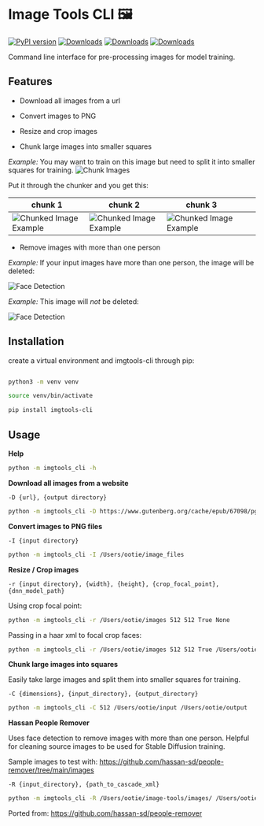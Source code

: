 # Image Tools CLI 🖼️
    
[![PyPI version](https://badge.fury.io/py/imgtools-cli.svg)](https://badge.fury.io/py/imgtools-cli)
[![Downloads](https://pepy.tech/badge/imgtools-cli)](https://pepy.tech/project/imgtools-cli)
[![Downloads](https://pepy.tech/badge/imgtools-cli/month)](https://pepy.tech/project/imgtools-cli)
[![Downloads](https://pepy.tech/badge/imgtools-cli/week)](https://pepy.tech/project/imgtools-cli)

Command line interface for pre-processing images for model training.

## Features

- Download all images from a url

- Convert images to PNG

- Resize and crop images

- Chunk large images into smaller squares

_Example:_ You may want to train on this image but need to split it into smaller squares for training.
![Chunk Images](https://github.com/3ee-Games/image-tools/blob/main/examples/long.jpg) 

Put it through the chunker and you get this:

| chunk 1                                                                                              | chunk 2                                                                                                | chunk 3                                                                                                 |   |   |
|------------------------------------------------------------------------------------------------------|--------------------------------------------------------------------------------------------------------|---------------------------------------------------------------------------------------------------------|---|---|
| ![ Chunked Image Example ]( https://github.com/3ee-Games/image-tools/blob/main/examples/long_0_0.png ) | ![ Chunked Image Example ]( https://github.com/3ee-Games/image-tools/blob/main/examples/long_0_512.png ) | ![ Chunked Image Example ]( https://github.com/3ee-Games/image-tools/blob/main/examples/long_0_1024.png ) |   |   |


- Remove images with more than one person

_Example:_ If your input images have more than one person, the image will be deleted:

![ Face Detection]( https://github.com/3ee-Games/image-tools/blob/main/examples/faces1.jpg )

_Example:_ This image will _not_ be deleted:

![ Face Detection ]( https://github.com/3ee-Games/image-tools/blob/main/examples/faces2.jpg )

## Installation

create a virtual environment and imgtools-cli through pip:

```bash

python3 -m venv venv

source venv/bin/activate

pip install imgtools-cli
```

## Usage

**Help**

```bash
python -m imgtools_cli -h
```

**Download all images from a website**

```-D {url}, {output directory}```

```bash
python -m imgtools_cli -D https://www.gutenberg.org/cache/epub/67098/pg67098-images.html /Users/ootie/images
```

**Convert images to PNG files**

```-I {input directory}```

```bash
python -m imgtools_cli -I /Users/ootie/image_files
```

**Resize / Crop images**

```-r {input directory}, {width}, {height}, {crop_focal_point}, {dnn_model_path}```

Using crop focal point:

```bash
python -m imgtools_cli -r /Users/ootie/images 512 512 True None
```

Passing in a haar xml to focal crop faces:

```bash
python -m imgtools_cli -r /Users/ootie/images 512 512 True /Users/ootie/models/haarcascade_frontalface_default.xml
```

**Chunk large images into squares**

Easily take large images and split them into smaller squares for training.

```-C {dimensions}, {input_directory}, {output_directory}```

```bash
python -m imgtools_cli -C 512 /Users/ootie/input /Users/ootie/output
```

**Hassan People Remover**

Uses face detection to remove images with more than one person. Helpful for cleaning source images to be used for Stable Diffusion training.

Sample images to test with: https://github.com/hassan-sd/people-remover/tree/main/images

```-R {input_directory}, {path_to_cascade_xml}```

```bash
python -m imgtools_cli -R /Users/ootie/image-tools/images/ /Users/ootie/image-tools/examples/haarcascade_frontalface_default.xml
```

Ported from: https://github.com/hassan-sd/people-remover
